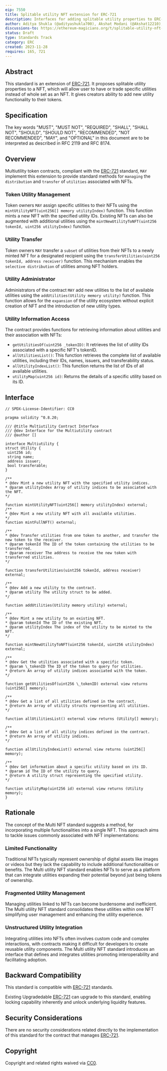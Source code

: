 ```yaml
---
eip: 7550
title: Splitable utility NFT extension for ERC-721
description: Interfaces for adding splitable utility properties to ERC-721
author: Aditya Shukla (@adityashukla700), Akshat Modani (@Akshat12210), Namish Khandelwal (@Namishk), Sparsh Goud (@sparsh76)
discussions-to: https://ethereum-magicians.org/t/splitable-utility-nft-token-for-erc-721/16380
status: Draft
type: Standards Track
category: ERC
created: 2023-11-28
requires: 165, 721
---
```

  
## Abstract

  

This standard is an extension of [ERC-721](https://eips.ethereum.org/EIPS/eip-721). It proposes splitable utility properties to a NFT, which will allow user to have or trade specific utilities instead of whole set as an NFT. It gives creators ability to add new utility functionality to their tokens.


## Specification
The key words "MUST", "MUST NOT", "REQUIRED", "SHALL", "SHALL NOT", "SHOULD", "SHOULD NOT", "RECOMMENDED", "NOT RECOMMENDED", "MAY", and "OPTIONAL" in this document are to be interpreted as described in RFC 2119 and RFC 8174.

## Overview
Multiutility token contracts, compliant with the [ERC-721](https://eips.ethereum.org/EIPS/eip-721) standard, `MAY` implement this extension to provide standard methods for `managing` the `distribution` and `transfer` of `utilities` associated with NFTs.
### Token Utility Management
Token owners `MAY` assign specific utilities to their NFTs using the `mintUtilityNFT(uint256[] memory utilityIndex)` function. This function mints a new NFT with the specified utility IDs. Existing NFTs can also be augmented with additional utilities using the `mintNewUtilityToNFT(uint256 tokenId, uint256 utilityIndex)` function.
### Utility Transfer
Token owners `MAY` transfer a `subset` of utilities from their NFTs to a newly minted NFT for a designated recipient using the `transferUtilities(uint256 tokenId, address receiver)` function. This mechanism enables the `selective distribution` of utilities among NFT holders.
### Utility Administrator
Administrators of the contract `MAY` add new utilities to the list of available utilities using the `addUtilities(Utility memory utility)` function. This function allows for the `expansion` of the utility ecosystem without explicit creation of NFT and the introduction of new utility types.
### Utility Information Access
The contract provides functions for retrieving information about utilities and their association with NFTs:
- `getUtilitiesOf(uint256 _tokenID)`: It retrieves the list of utility IDs associated with a specific NFT's tokenID.
- `allUtilitiesList()`: This function retrieves the complete list of available utilities, including their IDs, names, issuers, and transferability status.
- `allUtilityIndexList()`: This function returns the list of IDs of all available utilities.
- `utilityMap(uint256 id)`: Returns the details of a specific utility based on its ID.

## Interface
```
// SPDX-License-Identifier: CC0

pragma solidity ^0.8.20;

/// @title Multiutility Contract Interface
/// @dev Interface for the Multiutility contract
/// @author []

interface Multiutility {
struct Utility {
​ uint256 id;
​ string name;
​ address issuer;
​ bool transferable;
}

/**
* @dev Mint a new utility NFT with the specified utility indices.
* @param utilityIndex Array of utility indices to be associated with the NFT.
*/

function mintUtilityNFT(uint256[] memory utilityIndex) external;
/**  
* @dev Mint a new utility NFT with all available utilities.
*/
function mintFullNFT() external;

/**
* @dev Transfer utilities from one token to another, and transfer the new token to the receiver.
* @param tokenId The ID of the token containing the utilities to be transferred.
* @param receiver The address to receive the new token with transferred utilities.  
*/

function transferUtilities(uint256 tokenId, address receiver) external;

/**
* @dev Add a new utility to the contract.
* @param utility The utility struct to be added.
*/ 

function addUtilities(Utility memory utility) external;

/**
* @dev Mint a new utility to an existing NFT.
* @param tokenId The ID of the existing NFT.
* @param utilityIndex The index of the utility to be minted to the NFT.
*/

function mintNewUtilityToNFT(uint256 tokenId, uint256 utilityIndex) external;

/**
* @dev Get the utilities associated with a specific token.
* @param \_tokenID The ID of the token to query for utilities. 
* @return An array of utility indices associated with the token.
*/

function getUtilitiesOf(uint256 \_tokenID) external view returns (uint256[] memory);

/**
* @dev Get a list of all utilities defined in the contract.
* @return An array of utility structs representing all utilities.
*/

function allUtilitiesList() external view returns (Utility[] memory);

/**
* @dev Get a list of all utility indices defined in the contract.
* @return An array of utility indices.
*/

function allUtilityIndexList() external view returns (uint256[] memory);

/**
* @dev Get information about a specific utility based on its ID.
* @param id The ID of the utility to query.
* @return A utility struct representing the specified utility.
*/

function utilityMap(uint256 id) external view returns (Utility memory);
}
```

## Rationale
The concept of the Multi NFT standard suggests a method, for incorporating multiple functionalities into a single NFT. This approach aims to tackle issues commonly associated with NFT implementations:


### Limited Functionality

  

Traditional NFTs typically represent ownership of digital assets like images or videos but they lack the capability to include additional functionalities or benefits. The Multi utility NFT standard enables NFTs to serve as a platform that can integrate utilities expanding their potential beyond just being tokens of ownership.

  

### Fragmented Utility Management

  

Managing utilities linked to NFTs can become burdensome and inefficient. The Multi utility NFT standard consolidates these utilities within one NFT simplifying user management and enhancing the utility experience.

  

### Unstructured Utility Integration

  

Integrating utilities into NFTs often involves custom code and complex interactions, with contracts making it difficult for developers to create reusable utility components. The Multi utility NFT standard introduces an interface that defines and integrates utilities promoting interoperability and facilitating adoption.

  



## Backward Compatibility
This standard is compatible with [ERC-721](https://eips.ethereum.org/EIPS/eip-721) standards.

Existing Upgradedable [ERC-721](https://eips.ethereum.org/EIPS/eip-721) can upgrade to this standard, enabling locking capability inherently and unlock underlying liquidity features.

## Security Considerations
There are no security considerations related directly to the implementation of this standard for the contract that manages [ERC-721](https://eips.ethereum.org/EIPS/eip-721).

## Copyright
Copyright and related rights waived via [CC0](https://github.com/ethereum/ERCs/blob/master/LICENSE.md).
